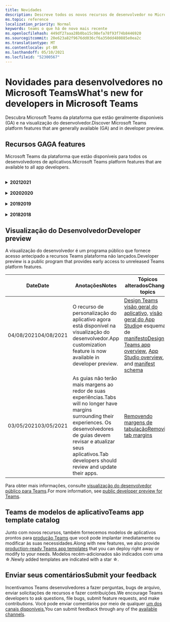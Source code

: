 ```yaml
---
title: Novidades
description: Descreve todos os novos recursos de desenvolvedor no Microsoft Teams
ms.topic: reference
localization_priority: Normal
keywords: teams o que há de novo mais recente
ms.openlocfilehash: 449df27aaa28b0ba15c98efa78f93f74b8446920
ms.sourcegitcommit: 20e623a82f9676dd036cf6a350dd480885e0ea2c
ms.translationtype: MT
ms.contentlocale: pt-BR
ms.lasthandoff: 05/10/2021
ms.locfileid: "52300567"
---
```

# <a name="whats-new-for-developers-in-microsoft-teams"></a><span data-ttu-id="1b5b1-104">Novidades para desenvolvedores no Microsoft Teams</span><span class="sxs-lookup"><span data-stu-id="1b5b1-104">What's new for developers in Microsoft Teams</span></span>

<span data-ttu-id="1b5b1-105">Descubra Microsoft Teams da plataforma que estão geralmente disponíveis (GA) e na visualização do desenvolvedor.</span><span class="sxs-lookup"><span data-stu-id="1b5b1-105">Discover Microsoft Teams platform features that are generally available (GA) and in developer preview.</span></span>

## <a name="ga-features"></a><span data-ttu-id="1b5b1-106">Recursos GA</span><span class="sxs-lookup"><span data-stu-id="1b5b1-106">GA features</span></span>

<span data-ttu-id="1b5b1-107">Microsoft Teams da plataforma que estão disponíveis para todos os desenvolvedores de aplicativos.</span><span class="sxs-lookup"><span data-stu-id="1b5b1-107">Microsoft Teams platform features that are available to all app developers.</span></span>

<br>

<details>

<summary><span data-ttu-id="1b5b1-108"><b>2021</b></span><span class="sxs-lookup"><span data-stu-id="1b5b1-108"><b>2021</b></span></span></summary>

| <span data-ttu-id="1b5b1-109">**Date**</span><span class="sxs-lookup"><span data-stu-id="1b5b1-109">**Date**</span></span> | <span data-ttu-id="1b5b1-110">**Anotações**</span><span class="sxs-lookup"><span data-stu-id="1b5b1-110">**Notes**</span></span> | <span data-ttu-id="1b5b1-111">**Tópicos alterados**</span><span class="sxs-lookup"><span data-stu-id="1b5b1-111">**Changed topics**</span></span> |
| -------- | --------- | ------------------ |
|<span data-ttu-id="1b5b1-112">05/07/2021</span><span class="sxs-lookup"><span data-stu-id="1b5b1-112">05/07/2021</span></span>| <span data-ttu-id="1b5b1-113">Links profundos para chamadas de áudio e vídeo no chat.</span><span class="sxs-lookup"><span data-stu-id="1b5b1-113">Deep links for audio and video calls in chat.</span></span> |[<span data-ttu-id="1b5b1-114">Links profundos</span><span class="sxs-lookup"><span data-stu-id="1b5b1-114">Deep links</span></span>](concepts/build-and-test/deep-links.md#deep-linking-to-an-audio-or-audio-video-call)
|<span data-ttu-id="1b5b1-115">04/30/2021</span><span class="sxs-lookup"><span data-stu-id="1b5b1-115">04/30/2021</span></span>|<span data-ttu-id="1b5b1-116">Novas diretrizes sobre como publicar aplicativos no Teams store.</span><span class="sxs-lookup"><span data-stu-id="1b5b1-116">New guidance on how to publish apps to the Teams store.</span></span>|<span data-ttu-id="1b5b1-117">[Publique seu aplicativo no Teams,](concepts/deploy-and-publish/appsource/publish.md)Teams [de validação da loja](concepts/deploy-and-publish/appsource/prepare/teams-store-validation-guidelines.md)</span><span class="sxs-lookup"><span data-stu-id="1b5b1-117">[Publish your app to the Teams store](concepts/deploy-and-publish/appsource/publish.md), [Teams store validation guidelines](concepts/deploy-and-publish/appsource/prepare/teams-store-validation-guidelines.md)</span></span> |
|<span data-ttu-id="1b5b1-118">04/29/2021</span><span class="sxs-lookup"><span data-stu-id="1b5b1-118">04/29/2021</span></span> | <span data-ttu-id="1b5b1-119">Novo: Ações universais para cartões adaptáveis.</span><span class="sxs-lookup"><span data-stu-id="1b5b1-119">New: Universal Actions for Adaptive Cards.</span></span> | [<span data-ttu-id="1b5b1-120">Ações Universais para Cartões Adaptáveis</span><span class="sxs-lookup"><span data-stu-id="1b5b1-120">Universal Actions for Adaptive Cards</span></span>](task-modules-and-cards/cards/universal-actions-for-adaptive-cards/overview.md) |
|<span data-ttu-id="1b5b1-121">03/18/2021</span><span class="sxs-lookup"><span data-stu-id="1b5b1-121">03/18/2021</span></span>|<span data-ttu-id="1b5b1-122">Aviso: atualize para a versão 4.10 ou acima do SDK da Estrutura de Bots, conforme começamos com o processo de deprecação para `TeamsInfo.getMembers` e `TeamsInfo.GetMembersAsync` .</span><span class="sxs-lookup"><span data-stu-id="1b5b1-122">Notice: Update to version 4.10 or above of the Bot Framework SDK, as we've started with the deprecation process for `TeamsInfo.getMembers` and `TeamsInfo.GetMembersAsync`.</span></span> | [<span data-ttu-id="1b5b1-123">Alterações na API de bot para membros da Equipe/Chat</span><span class="sxs-lookup"><span data-stu-id="1b5b1-123">Bot API Changes for Team/Chat Members</span></span>](resources/team-chat-member-api-changes.md) |
|<span data-ttu-id="1b5b1-124">03/05/2021</span><span class="sxs-lookup"><span data-stu-id="1b5b1-124">03/05/2021</span></span>|<span data-ttu-id="1b5b1-125">Aviso: as guias não terão mais margens ao redor de suas experiências.</span><span class="sxs-lookup"><span data-stu-id="1b5b1-125">Notice: Tabs will no longer have margins surrounding their experiences.</span></span> <span data-ttu-id="1b5b1-126">Os desenvolvedores de guias devem revisar e atualizar seus aplicativos.</span><span class="sxs-lookup"><span data-stu-id="1b5b1-126">Tab developers should review and update their apps.</span></span> | [<span data-ttu-id="1b5b1-127">Removendo margens de tabulação</span><span class="sxs-lookup"><span data-stu-id="1b5b1-127">Removing tab margins</span></span>](resources/removing-tab-margins.md) |
|<span data-ttu-id="1b5b1-128">03/05/2021</span><span class="sxs-lookup"><span data-stu-id="1b5b1-128">03/05/2021</span></span>|<span data-ttu-id="1b5b1-129">O escopo de instalação padrão e a funcionalidade de grupo estão na visualização do desenvolvedor.</span><span class="sxs-lookup"><span data-stu-id="1b5b1-129">Default install scope and group capability is in developer preview.</span></span>| [<span data-ttu-id="1b5b1-130">Escopo de instalação padrão e funcionalidade de grupo</span><span class="sxs-lookup"><span data-stu-id="1b5b1-130">Default install scope and group capability</span></span>](concepts/deploy-and-publish/add-default-install-scope.md) |
|<span data-ttu-id="1b5b1-131">03/05/2021</span><span class="sxs-lookup"><span data-stu-id="1b5b1-131">03/05/2021</span></span>|<span data-ttu-id="1b5b1-132">Reordenar guias de aplicativo pessoal</span><span class="sxs-lookup"><span data-stu-id="1b5b1-132">Reorder personal app tabs</span></span>|[<span data-ttu-id="1b5b1-133">Reordenar a guia de chat em aplicativos pessoais</span><span class="sxs-lookup"><span data-stu-id="1b5b1-133">Reorder the chat tab in personal apps</span></span>](tabs/how-to/create-tab-pages/content-page.md#reorder-static-personal-tabs)|
|<span data-ttu-id="1b5b1-134">03/04/2021</span><span class="sxs-lookup"><span data-stu-id="1b5b1-134">03/04/2021</span></span>|<span data-ttu-id="1b5b1-135">Mascaramento de informações em cartões adaptáveis.</span><span class="sxs-lookup"><span data-stu-id="1b5b1-135">Information masking in Adaptive cards.</span></span>| [<span data-ttu-id="1b5b1-136">Mascaramento de informações em cartões adaptáveis</span><span class="sxs-lookup"><span data-stu-id="1b5b1-136">Information masking in Adaptive cards</span></span>](task-modules-and-cards/cards/cards-format.md#information-masking-in-adaptive-cards) |
|<span data-ttu-id="1b5b1-137">02/19/2021</span><span class="sxs-lookup"><span data-stu-id="1b5b1-137">02/19/2021</span></span>|<span data-ttu-id="1b5b1-138">Recursos de localização adicionados.</span><span class="sxs-lookup"><span data-stu-id="1b5b1-138">Added location capabilities.</span></span> <br/> <span data-ttu-id="1b5b1-139">As informações de recursos de localização são adicionadas na visão geral dos recursos do dispositivo, permissões de dispositivo nativas, integração de recursos de mídia e arquivos de recursos de QR ou scanner de código de barras.</span><span class="sxs-lookup"><span data-stu-id="1b5b1-139">Location capabilities information is added in the device capabilities overview, native device permissions, integrate media capabilities and QR or barcode scanner capability files.</span></span>|<span data-ttu-id="1b5b1-140">[Visão](concepts/device-capabilities/device-capabilities-overview.md)geral , [Solicitar permissões de dispositivo,](concepts/device-capabilities/native-device-permissions.md) [Integrar](concepts/device-capabilities/mobile-camera-image-permissions.md)recursos de mídia, [Integrar a QR](concepts/device-capabilities/qr-barcode-scanner-capability.md)ou o recurso de scanner de código de barras, [Integrar recursos de localização](concepts/device-capabilities/location-capability.md)</span><span class="sxs-lookup"><span data-stu-id="1b5b1-140">[Overview](concepts/device-capabilities/device-capabilities-overview.md), [Request device permissions](concepts/device-capabilities/native-device-permissions.md), [Integrate media capabilities](concepts/device-capabilities/mobile-camera-image-permissions.md), [Integrate QR or barcode scanner capability](concepts/device-capabilities/qr-barcode-scanner-capability.md), [Integrate location capabilities](concepts/device-capabilities/location-capability.md)</span></span> |
|<span data-ttu-id="1b5b1-141">02/18/2021</span><span class="sxs-lookup"><span data-stu-id="1b5b1-141">02/18/2021</span></span>|<span data-ttu-id="1b5b1-142">Adicionado o recurso de QR ou scanner de código de barras.</span><span class="sxs-lookup"><span data-stu-id="1b5b1-142">Added QR or barcode scanner capability.</span></span> <br/> <span data-ttu-id="1b5b1-143">As informações de recurso de QR ou scanner de código de barras são adicionadas na visão geral dos recursos do dispositivo, permissões de dispositivo nativas e arquivos de recursos de mídia de integração.</span><span class="sxs-lookup"><span data-stu-id="1b5b1-143">QR or barcode scanner  capability information is added in the device capabilities overview, native device permissions and integrate media capabilities files.</span></span>|<span data-ttu-id="1b5b1-144">[Visão](concepts/device-capabilities/device-capabilities-overview.md)geral , [Solicitar permissões de dispositivo,](concepts/device-capabilities/native-device-permissions.md) [Integrar recursos de mídia,](concepts/device-capabilities/mobile-camera-image-permissions.md) [Integrar a QR ou o](concepts/device-capabilities/qr-barcode-scanner-capability.md) recurso de scanner de código de barras</span><span class="sxs-lookup"><span data-stu-id="1b5b1-144">[Overview](concepts/device-capabilities/device-capabilities-overview.md), [Request device permissions](concepts/device-capabilities/native-device-permissions.md), [Integrate media capabilities](concepts/device-capabilities/mobile-camera-image-permissions.md), [Integrate QR or barcode scanner capability](concepts/device-capabilities/qr-barcode-scanner-capability.md)</span></span> |
|<span data-ttu-id="1b5b1-145">02/09/2021</span><span class="sxs-lookup"><span data-stu-id="1b5b1-145">02/09/2021</span></span>|<span data-ttu-id="1b5b1-146">Visão geral dos recursos do dispositivo adicionado.</span><span class="sxs-lookup"><span data-stu-id="1b5b1-146">Added device capabilities overview.</span></span> <br/> <span data-ttu-id="1b5b1-147">As informações de funcionalidade do microfone são adicionadas às permissões do dispositivo nativo e integram arquivos de recursos de mídia.</span><span class="sxs-lookup"><span data-stu-id="1b5b1-147">Microphone capability information is added in the native device permissions and integrate media capabilities files.</span></span>|<span data-ttu-id="1b5b1-148">[Visão](concepts/device-capabilities/device-capabilities-overview.md)geral , [Solicitar permissões de dispositivo,](concepts/device-capabilities/native-device-permissions.md) [Integrar recursos de mídia](concepts/device-capabilities/mobile-camera-image-permissions.md)</span><span class="sxs-lookup"><span data-stu-id="1b5b1-148">[Overview](concepts/device-capabilities/device-capabilities-overview.md), [Request device permissions](concepts/device-capabilities/native-device-permissions.md), [Integrate media capabilities](concepts/device-capabilities/mobile-camera-image-permissions.md)</span></span>|

<br>

</details>

<br>

<details>
  
<summary><span data-ttu-id="1b5b1-149"><b>2020</b></span><span class="sxs-lookup"><span data-stu-id="1b5b1-149"><b>2020</b></span></span></summary>

| <span data-ttu-id="1b5b1-150">**Date**</span><span class="sxs-lookup"><span data-stu-id="1b5b1-150">**Date**</span></span> | <span data-ttu-id="1b5b1-151">**Anotações**</span><span class="sxs-lookup"><span data-stu-id="1b5b1-151">**Notes**</span></span> | <span data-ttu-id="1b5b1-152">**Tópicos alterados**</span><span class="sxs-lookup"><span data-stu-id="1b5b1-152">**Changed topics**</span></span> |
| -------- | --------- | ------------------ |
|<span data-ttu-id="1b5b1-153">11/30/2020</span><span class="sxs-lookup"><span data-stu-id="1b5b1-153">11/30/2020</span></span>|<span data-ttu-id="1b5b1-154">Integração da plataforma de identidade com Teams Toolkit e Visual Studio Code para guias</span><span class="sxs-lookup"><span data-stu-id="1b5b1-154">Identity platform integration with Teams Toolkit and Visual Studio Code for tabs</span></span>|[<span data-ttu-id="1b5b1-155">Autenticação de login único com Teams Toolkit e Visual Studio Code para guias</span><span class="sxs-lookup"><span data-stu-id="1b5b1-155">Single sign-on authentication with Teams Toolkit and Visual Studio Code for tabs</span></span>](toolkit/visual-studio-code-tab-sso.md)|
|<span data-ttu-id="1b5b1-156">11/16/2020</span><span class="sxs-lookup"><span data-stu-id="1b5b1-156">11/16/2020</span></span>|<span data-ttu-id="1b5b1-157">Teams manifesto do aplicativo atualizado para a versão 1.8</span><span class="sxs-lookup"><span data-stu-id="1b5b1-157">Teams app manifest updated to version 1.8</span></span>|[<span data-ttu-id="1b5b1-158">Referência: esquema de manifesto para Microsoft Teams</span><span class="sxs-lookup"><span data-stu-id="1b5b1-158">Reference: Manifest schema for Microsoft Teams</span></span>](resources/schema/manifest-schema.md)|
|<span data-ttu-id="1b5b1-159">11/10/2020</span><span class="sxs-lookup"><span data-stu-id="1b5b1-159">11/10/2020</span></span>|<span data-ttu-id="1b5b1-160">Teams de design de bot</span><span class="sxs-lookup"><span data-stu-id="1b5b1-160">Teams bot design guidelines</span></span>|[<span data-ttu-id="1b5b1-161">Diretrizes de design de bot</span><span class="sxs-lookup"><span data-stu-id="1b5b1-161">Bot design guidelines</span></span>](bots/design/bots.md)|
|<span data-ttu-id="1b5b1-162">09/30/2020</span><span class="sxs-lookup"><span data-stu-id="1b5b1-162">09/30/2020</span></span>|<span data-ttu-id="1b5b1-163">Agora há suporte para o envio e recebimento de arquivos para bots em dispositivos móveis.</span><span class="sxs-lookup"><span data-stu-id="1b5b1-163">Sending and receiving files to bots on mobile devices is now supported.</span></span>|[<span data-ttu-id="1b5b1-164">Enviar e receber arquivos por meio de seu bot</span><span class="sxs-lookup"><span data-stu-id="1b5b1-164">Send and receive files through your bot</span></span>](resources/bot-v3/bots-files.md)|
|<span data-ttu-id="1b5b1-165">09/22/2020</span><span class="sxs-lookup"><span data-stu-id="1b5b1-165">09/22/2020</span></span>|<span data-ttu-id="1b5b1-166">Novas informações para começar a Teams desenvolvimento.</span><span class="sxs-lookup"><span data-stu-id="1b5b1-166">New information for getting started with Teams development.</span></span>|[<span data-ttu-id="1b5b1-167">Criar sua primeira visão geral Teams aplicativo</span><span class="sxs-lookup"><span data-stu-id="1b5b1-167">Build your first Teams app overview</span></span>](build-your-first-app/build-first-app-overview.md)|
|<span data-ttu-id="1b5b1-168">09/18/2020</span><span class="sxs-lookup"><span data-stu-id="1b5b1-168">09/18/2020</span></span>|<span data-ttu-id="1b5b1-169">Suporte para aplicativos de Teams de reunião (Visualização de Versão).</span><span class="sxs-lookup"><span data-stu-id="1b5b1-169">Support for in-meeting Teams apps (Release Preview).</span></span>|<span data-ttu-id="1b5b1-170">[Criar aplicativos para Teams reuniões e](apps-in-teams-meetings/create-apps-for-teams-meetings.md) [aplicativos em Teams reuniões](apps-in-teams-meetings/teams-apps-in-meetings.md)</span><span class="sxs-lookup"><span data-stu-id="1b5b1-170">[Create apps for Teams meetings](apps-in-teams-meetings/create-apps-for-teams-meetings.md) and [Apps in Teams meetings](apps-in-teams-meetings/teams-apps-in-meetings.md)</span></span>|
|<span data-ttu-id="1b5b1-171">08/19/2020</span><span class="sxs-lookup"><span data-stu-id="1b5b1-171">08/19/2020</span></span>|<span data-ttu-id="1b5b1-172">Importe Teams mensagens com o Microsoft Graph.</span><span class="sxs-lookup"><span data-stu-id="1b5b1-172">Import Teams messages with Microsoft Graph.</span></span>|[<span data-ttu-id="1b5b1-173">Importar mensagens de plataforma de terceiros para o Teams usando o Microsoft Graph</span><span class="sxs-lookup"><span data-stu-id="1b5b1-173">Import third-party platform messages to Teams using Microsoft Graph</span></span>](graph-api/import-messages/import-external-messages-to-teams.md)
| <span data-ttu-id="1b5b1-174">08/12/2020</span><span class="sxs-lookup"><span data-stu-id="1b5b1-174">08/12/2020</span></span> |<span data-ttu-id="1b5b1-175">Suporte a Cartões Adaptáveis no webhook de entrada movido para GA.</span><span class="sxs-lookup"><span data-stu-id="1b5b1-175">Adaptive Cards support in incoming webhook moved to GA.</span></span>|[<span data-ttu-id="1b5b1-176">Envie cartões adaptáveis usando um webhook de entrada</span><span class="sxs-lookup"><span data-stu-id="1b5b1-176">Send adaptive cards using an incoming webhook</span></span>](~/webhooks-and-connectors/how-to/connectors-using.md#send-adaptive-cards-using-an-incoming-webhook) |
|<span data-ttu-id="1b5b1-177">08/10/2020</span><span class="sxs-lookup"><span data-stu-id="1b5b1-177">08/10/2020</span></span>|<span data-ttu-id="1b5b1-178">Começar a criar Teams aplicativos com o Visual Studio Toolkit.</span><span class="sxs-lookup"><span data-stu-id="1b5b1-178">Get started building Teams apps with the Visual Studio Toolkit.</span></span>|[<span data-ttu-id="1b5b1-179">Criar aplicativos com o Microsoft Teams Toolkit e Visual Studio Code</span><span class="sxs-lookup"><span data-stu-id="1b5b1-179">Build apps with the Microsoft Teams Toolkit and Visual Studio Code</span></span>](toolkit/visual-studio-overview.md) |
|<span data-ttu-id="1b5b1-180">08/06/2020</span><span class="sxs-lookup"><span data-stu-id="1b5b1-180">08/06/2020</span></span>|<span data-ttu-id="1b5b1-181">Suporte para autenticação SSO de guias.</span><span class="sxs-lookup"><span data-stu-id="1b5b1-181">Support for Tabs SSO authentication.</span></span>|[<span data-ttu-id="1b5b1-182">Desenvolver uma guia de Microsoft Teams SSO</span><span class="sxs-lookup"><span data-stu-id="1b5b1-182">Develop an SSO Microsoft Teams Tab</span></span>](tabs/how-to/authentication/auth-aad-sso.md#develop-an-sso-microsoft-teams-tab) |
|<span data-ttu-id="1b5b1-183">07/27/2020</span><span class="sxs-lookup"><span data-stu-id="1b5b1-183">07/27/2020</span></span> | <span data-ttu-id="1b5b1-184">Graph bots e mensagens proativos (Visualização Pública).</span><span class="sxs-lookup"><span data-stu-id="1b5b1-184">Graph proactive bots and messages (Public Preview).</span></span>|[<span data-ttu-id="1b5b1-185">Habilitar a instalação proativa de bots e mensagens proativas Teams com o Microsoft Graph</span><span class="sxs-lookup"><span data-stu-id="1b5b1-185">Enable proactive bot installation and proactive messaging in Teams with Microsoft Graph</span></span>](graph-api/proactive-bots-and-messages/graph-proactive-bots-and-messages.md)|
| <span data-ttu-id="1b5b1-186">07/22/2020</span><span class="sxs-lookup"><span data-stu-id="1b5b1-186">07/22/2020</span></span> |<span data-ttu-id="1b5b1-187">Atualizações de funcionalidade de dispositivo móvel.</span><span class="sxs-lookup"><span data-stu-id="1b5b1-187">Mobile device capability updates.</span></span>|[<span data-ttu-id="1b5b1-188">Solicitar permissões de dispositivo para sua guia Microsoft Teams de usuário</span><span class="sxs-lookup"><span data-stu-id="1b5b1-188">Request device permissions for your Microsoft Teams tab</span></span>](concepts/device-capabilities/native-device-permissions.md) |
|<span data-ttu-id="1b5b1-189">07/20/2020</span><span class="sxs-lookup"><span data-stu-id="1b5b1-189">07/20/2020</span></span>|<span data-ttu-id="1b5b1-190">Teams App Validation Tool for AppSource submissions.</span><span class="sxs-lookup"><span data-stu-id="1b5b1-190">Teams App Validation Tool for AppSource submissions.</span></span>|[<span data-ttu-id="1b5b1-191">Teams Ferramenta de Validação de Aplicativos</span><span class="sxs-lookup"><span data-stu-id="1b5b1-191">Teams App Validation Tool</span></span>](concepts/deploy-and-publish/appsource/prepare/submission-checklist.md)
|<span data-ttu-id="1b5b1-192">07/15/2020</span><span class="sxs-lookup"><span data-stu-id="1b5b1-192">07/15/2020</span></span>|<span data-ttu-id="1b5b1-193">Crie um assistente virtual para Teams.</span><span class="sxs-lookup"><span data-stu-id="1b5b1-193">Create a virtual assistant for Teams.</span></span>|[<span data-ttu-id="1b5b1-194">Assistente Virtual para Microsoft Teams</span><span class="sxs-lookup"><span data-stu-id="1b5b1-194">Virtual Assistant for Microsoft Teams</span></span>](samples/virtual-assistant.md)|
|<span data-ttu-id="1b5b1-195">07/14/2020</span><span class="sxs-lookup"><span data-stu-id="1b5b1-195">07/14/2020</span></span>|<span data-ttu-id="1b5b1-196">Navegando em uma documentação de indicador de carregamento nativo.</span><span class="sxs-lookup"><span data-stu-id="1b5b1-196">Surfacing a native loading indicator documentation.</span></span>|[<span data-ttu-id="1b5b1-197">Mostrando um indicador de carregamento nativo</span><span class="sxs-lookup"><span data-stu-id="1b5b1-197">Showing a native loading indicator</span></span>](tabs/how-to/create-tab-pages/content-page.md#show-a-native-loading-indicator)
|<span data-ttu-id="1b5b1-198">07/01/2020</span><span class="sxs-lookup"><span data-stu-id="1b5b1-198">07/01/2020</span></span>|<span data-ttu-id="1b5b1-199">Começar a criar Teams aplicativos com o Visual Studio Code Toolkit.</span><span class="sxs-lookup"><span data-stu-id="1b5b1-199">Get started building Teams apps with the Visual Studio Code Toolkit.</span></span>|[<span data-ttu-id="1b5b1-200">Criar aplicativos com o Microsoft Teams Toolkit e Visual Studio Code</span><span class="sxs-lookup"><span data-stu-id="1b5b1-200">Build apps with the Microsoft Teams Toolkit and Visual Studio Code</span></span>](toolkit/visual-studio-code-overview.md) |
|<span data-ttu-id="1b5b1-201">07/01/2020</span><span class="sxs-lookup"><span data-stu-id="1b5b1-201">07/01/2020</span></span>|<span data-ttu-id="1b5b1-202">Login único para guias GA para clientes Teams web e desktop.</span><span class="sxs-lookup"><span data-stu-id="1b5b1-202">Single sign-on for tabs GA for Teams web and desktop clients.</span></span>|[<span data-ttu-id="1b5b1-203">Single Sign-On (SSO)</span><span class="sxs-lookup"><span data-stu-id="1b5b1-203">Single Sign-On (SSO)</span></span>](tabs/how-to/authentication/auth-aad-sso.md)|
|<span data-ttu-id="1b5b1-204">06/05/2020</span><span class="sxs-lookup"><span data-stu-id="1b5b1-204">06/05/2020</span></span>| <span data-ttu-id="1b5b1-205">Esquema de manifesto atualizado para a versão 1.7.</span><span class="sxs-lookup"><span data-stu-id="1b5b1-205">Manifest Schema updated to version 1.7.</span></span>| [<span data-ttu-id="1b5b1-206">Referência: esquema de manifesto para Microsoft Teams</span><span class="sxs-lookup"><span data-stu-id="1b5b1-206">Reference: Manifest schema for Microsoft Teams</span></span>](resources/schema/manifest-schema.md)|
|<span data-ttu-id="1b5b1-207">05/18/2020</span><span class="sxs-lookup"><span data-stu-id="1b5b1-207">05/18/2020</span></span>|<span data-ttu-id="1b5b1-208">Integre Power Virtual Agents com Teams.</span><span class="sxs-lookup"><span data-stu-id="1b5b1-208">Integrate Power Virtual Agents with Teams.</span></span>|[<span data-ttu-id="1b5b1-209">Integrar um Power Virtual Agents chatbot com Microsoft Teams</span><span class="sxs-lookup"><span data-stu-id="1b5b1-209">Integrate a Power Virtual Agents chatbot with Microsoft Teams</span></span>](bots/how-to/add-power-virtual-agents-bot-to-teams.md)|
|<span data-ttu-id="1b5b1-210">04/01/2020</span><span class="sxs-lookup"><span data-stu-id="1b5b1-210">04/01/2020</span></span>|<span data-ttu-id="1b5b1-211">Integrar sistemas WFM com o Conector de Turnos para Teams.</span><span class="sxs-lookup"><span data-stu-id="1b5b1-211">Integrate WFM systems with Shifts Connector for Teams.</span></span>|[<span data-ttu-id="1b5b1-212">Microsoft Teams Desloca conectores WFM</span><span class="sxs-lookup"><span data-stu-id="1b5b1-212">Microsoft Teams Shifts WFM connectors</span></span>](samples/shifts-wfm-connectors.md)
| <span data-ttu-id="1b5b1-213">03/24/2020</span><span class="sxs-lookup"><span data-stu-id="1b5b1-213">03/24/2020</span></span> | <span data-ttu-id="1b5b1-214">Adicionado suporte para recuperar um único membro de uma conversa e suporte adicional para recuperar membros pagedos.</span><span class="sxs-lookup"><span data-stu-id="1b5b1-214">Added support for retrieving a single member of a conversation, and additional support for retrieving paged members.</span></span> | [<span data-ttu-id="1b5b1-215">Obter o contexto do Teams para o seu bot</span><span class="sxs-lookup"><span data-stu-id="1b5b1-215">Get Teams context for your bot</span></span>](~/bots/how-to/get-teams-context.md) |

<br>

</details>

<br>

<details>
  
<summary><span data-ttu-id="1b5b1-216"><b>2019</b></span><span class="sxs-lookup"><span data-stu-id="1b5b1-216"><b>2019</b></span></span></summary>

| <span data-ttu-id="1b5b1-217">**Date**</span><span class="sxs-lookup"><span data-stu-id="1b5b1-217">**Date**</span></span> | <span data-ttu-id="1b5b1-218">**Anotações**</span><span class="sxs-lookup"><span data-stu-id="1b5b1-218">**Notes**</span></span> | <span data-ttu-id="1b5b1-219">**Tópicos alterados**</span><span class="sxs-lookup"><span data-stu-id="1b5b1-219">**Changed topics**</span></span> |
| -------- | --------- | ------------------ |
| <span data-ttu-id="1b5b1-220">12/26/2019</span><span class="sxs-lookup"><span data-stu-id="1b5b1-220">12/26/2019</span></span> | <span data-ttu-id="1b5b1-221">O parâmetro em cargas enviadas a um bot não é mais criptografado, permitindo que você use esse valor para construir `replyToId` links profundos para essas mensagens.</span><span class="sxs-lookup"><span data-stu-id="1b5b1-221">The `replyToId` parameter in payloads sent to a bot is no longer encrypted, allowing you to use this value to construct deeplinks to these messages.</span></span> <span data-ttu-id="1b5b1-222">As cargas de mensagens incluem os valores criptografados no parâmetro.</span><span class="sxs-lookup"><span data-stu-id="1b5b1-222">Message payloads include the encrypted values in the parameter.</span></span> <span data-ttu-id="1b5b1-223">`legacy.replyToId`.</span><span class="sxs-lookup"><span data-stu-id="1b5b1-223">`legacy.replyToId`.</span></span>  |
| <span data-ttu-id="1b5b1-224">11/05/2019</span><span class="sxs-lookup"><span data-stu-id="1b5b1-224">11/05/2019</span></span> | <span data-ttu-id="1b5b1-225">Login único usando o Teams JavaScript SDK.</span><span class="sxs-lookup"><span data-stu-id="1b5b1-225">Single sign-on using the Teams JavaScript SDK.</span></span> | [<span data-ttu-id="1b5b1-226">Logon único</span><span class="sxs-lookup"><span data-stu-id="1b5b1-226">Single sign-on</span></span>](tabs/how-to/authentication/auth-aad-sso.md) |
| <span data-ttu-id="1b5b1-227">10/31/2019</span><span class="sxs-lookup"><span data-stu-id="1b5b1-227">10/31/2019</span></span> | <span data-ttu-id="1b5b1-228">Bots de conversa e documentação de extensão de mensagens atualizada para refletir o SDK da Estrutura de Bots 4.6.</span><span class="sxs-lookup"><span data-stu-id="1b5b1-228">Conversational bots and messaging extension documentation updated to reflect the 4.6 Bot Framework SDK.</span></span> <span data-ttu-id="1b5b1-229">A documentação do SDK v3 está disponível na seção Recursos.</span><span class="sxs-lookup"><span data-stu-id="1b5b1-229">Documentation for the v3 SDK is available in the Resources section.</span></span> | <span data-ttu-id="1b5b1-230">Toda a documentação de bot e extensão de mensagens.</span><span class="sxs-lookup"><span data-stu-id="1b5b1-230">All bot and messaging extension documentation.</span></span> |
| <span data-ttu-id="1b5b1-231">10/31/2019</span><span class="sxs-lookup"><span data-stu-id="1b5b1-231">10/31/2019</span></span> | <span data-ttu-id="1b5b1-232">Nova estrutura de documentação e refatoria de artigos principais.</span><span class="sxs-lookup"><span data-stu-id="1b5b1-232">New documentation structure, and major article refactoring.</span></span> <span data-ttu-id="1b5b1-233">Informe quaisquer links mortos ou 404s criando um problema GitHub.</span><span class="sxs-lookup"><span data-stu-id="1b5b1-233">Please report any dead links or 404's by creating a GitHub Issue.</span></span> | <span data-ttu-id="1b5b1-234">Todos eles!</span><span class="sxs-lookup"><span data-stu-id="1b5b1-234">All of them!</span></span> |
| <span data-ttu-id="1b5b1-235">09/13/2019</span><span class="sxs-lookup"><span data-stu-id="1b5b1-235">09/13/2019</span></span> | <span data-ttu-id="1b5b1-236">O bot de solicitação é instalado a partir da extensão de mensagens baseada em ação.</span><span class="sxs-lookup"><span data-stu-id="1b5b1-236">Request bot is installed from action-based messaging extension.</span></span> | [<span data-ttu-id="1b5b1-237">Iniciar ações com extensões de mensagens</span><span class="sxs-lookup"><span data-stu-id="1b5b1-237">Initiate actions with messaging extensions</span></span>](resources/messaging-extension-v3/create-extensions.md#request-to-install-your-conversational-bot)
| <span data-ttu-id="1b5b1-238">08/28/2019</span><span class="sxs-lookup"><span data-stu-id="1b5b1-238">08/28/2019</span></span> | <span data-ttu-id="1b5b1-239">Suporte para canais privados em guias e conectores.</span><span class="sxs-lookup"><span data-stu-id="1b5b1-239">Support for private channels in tabs and Connectors.</span></span> | [<span data-ttu-id="1b5b1-240">Obtenha contexto para sua guia</span><span class="sxs-lookup"><span data-stu-id="1b5b1-240">Get context for your tab</span></span>](tabs/how-to/access-teams-context.md#retrieving-context-in-private-channels) |
| <span data-ttu-id="1b5b1-241">06/20/2019</span><span class="sxs-lookup"><span data-stu-id="1b5b1-241">06/20/2019</span></span> | <span data-ttu-id="1b5b1-242">Compartilhe um site externo, de um site externo, em um Teams canal.</span><span class="sxs-lookup"><span data-stu-id="1b5b1-242">Share an external website, from an external website, into a Teams channel.</span></span> | [<span data-ttu-id="1b5b1-243">Compartilhar com Teams</span><span class="sxs-lookup"><span data-stu-id="1b5b1-243">Share to Teams</span></span>](~/share-to-teams.md) |
| <span data-ttu-id="1b5b1-244">05/25/2019</span><span class="sxs-lookup"><span data-stu-id="1b5b1-244">05/25/2019</span></span> | <span data-ttu-id="1b5b1-245">Responder com a mensagem bot do módulo de tarefa.</span><span class="sxs-lookup"><span data-stu-id="1b5b1-245">Respond with bot message from task module.</span></span> | [<span data-ttu-id="1b5b1-246">Responder com mensagem bot do módulo de tarefa</span><span class="sxs-lookup"><span data-stu-id="1b5b1-246">Respond with bot message from task module</span></span>](resources/messaging-extension-v3/create-extensions.md#respond-with-an-adaptive-card-message-sent-from-a-bot) |
| <span data-ttu-id="1b5b1-247">05/25/2019</span><span class="sxs-lookup"><span data-stu-id="1b5b1-247">05/25/2019</span></span> | <span data-ttu-id="1b5b1-248">Bots em chats de grupo.</span><span class="sxs-lookup"><span data-stu-id="1b5b1-248">Bots in group chats.</span></span> | [<span data-ttu-id="1b5b1-249">Interagir com um bot no chat de grupo ou canal</span><span class="sxs-lookup"><span data-stu-id="1b5b1-249">Interact with a bot in group chat or channel</span></span>](~/concepts/bots/bot-conversations/bots-conv-channel.md) |
| <span data-ttu-id="1b5b1-250">05/20/2019</span><span class="sxs-lookup"><span data-stu-id="1b5b1-250">05/20/2019</span></span> | <span data-ttu-id="1b5b1-251">Localização do manifesto do aplicativo.</span><span class="sxs-lookup"><span data-stu-id="1b5b1-251">App manifest localization.</span></span> | [<span data-ttu-id="1b5b1-252">Localização de aplicativos</span><span class="sxs-lookup"><span data-stu-id="1b5b1-252">App localization</span></span>](~/publishing/apps-localization.md) |
| <span data-ttu-id="1b5b1-253">05/20/2019</span><span class="sxs-lookup"><span data-stu-id="1b5b1-253">05/20/2019</span></span> | <span data-ttu-id="1b5b1-254">Ações de mensagem.</span><span class="sxs-lookup"><span data-stu-id="1b5b1-254">Message actions.</span></span> | [<span data-ttu-id="1b5b1-255">Ações de mensagem</span><span class="sxs-lookup"><span data-stu-id="1b5b1-255">Message Actions</span></span>](resources/messaging-extension-v3/create-extensions.md#action-type-message-extensions) |
| <span data-ttu-id="1b5b1-256">05/20/2019</span><span class="sxs-lookup"><span data-stu-id="1b5b1-256">05/20/2019</span></span> | <span data-ttu-id="1b5b1-257">Link desfraldado (visualizações de URL personalizadas).</span><span class="sxs-lookup"><span data-stu-id="1b5b1-257">Link unfurling (custom URL previews).</span></span> | [<span data-ttu-id="1b5b1-258">Desenrolamento de link</span><span class="sxs-lookup"><span data-stu-id="1b5b1-258">Link unfurling</span></span>](messaging-extensions/how-to/link-unfurling.md)|
| <span data-ttu-id="1b5b1-259">05/06/2019</span><span class="sxs-lookup"><span data-stu-id="1b5b1-259">05/06/2019</span></span> | <span data-ttu-id="1b5b1-260">Programa de certificação de aplicativos para aplicativos da loja.</span><span class="sxs-lookup"><span data-stu-id="1b5b1-260">Application Certification program for store apps.</span></span> | [<span data-ttu-id="1b5b1-261">Certificação de Aplicativos</span><span class="sxs-lookup"><span data-stu-id="1b5b1-261">Application Certification</span></span>](~/publishing/application-certification.md) |
| <span data-ttu-id="1b5b1-262">05/06/2019</span><span class="sxs-lookup"><span data-stu-id="1b5b1-262">05/06/2019</span></span> | <span data-ttu-id="1b5b1-263">Modelos de aplicativo agora estão disponíveis.</span><span class="sxs-lookup"><span data-stu-id="1b5b1-263">App Templates are now available.</span></span> | [<span data-ttu-id="1b5b1-264">Modelos de aplicativo</span><span class="sxs-lookup"><span data-stu-id="1b5b1-264">App Templates</span></span>](~/samples/app-templates.md) |
| <span data-ttu-id="1b5b1-265">04/23/2019</span><span class="sxs-lookup"><span data-stu-id="1b5b1-265">04/23/2019</span></span> | <span data-ttu-id="1b5b1-266">Extensões de Mensagens baseadas em ação agora estão disponíveis.</span><span class="sxs-lookup"><span data-stu-id="1b5b1-266">Action-based Messaging Extensions are now available.</span></span> | [<span data-ttu-id="1b5b1-267">Extensões de Mensagens baseadas em ação</span><span class="sxs-lookup"><span data-stu-id="1b5b1-267">Action-based Message Extensions</span></span>](~/concepts/messaging-extensions/create-extensions.md) |
| <span data-ttu-id="1b5b1-268">02/18/2019</span><span class="sxs-lookup"><span data-stu-id="1b5b1-268">02/18/2019</span></span> | <span data-ttu-id="1b5b1-269">A criação de links profundos para chat privado está fora da visualização do desenvolvedor e disponível.</span><span class="sxs-lookup"><span data-stu-id="1b5b1-269">Creating deep links to private chat is out of developer preview and available.</span></span> | [<span data-ttu-id="1b5b1-270">Vinculação profunda a um chat</span><span class="sxs-lookup"><span data-stu-id="1b5b1-270">Deep linking to a chat</span></span>](concepts/build-and-test/deep-links.md#deep-linking-to-a-chat) |
| <span data-ttu-id="1b5b1-271">01/23/2019</span><span class="sxs-lookup"><span data-stu-id="1b5b1-271">01/23/2019</span></span> | <span data-ttu-id="1b5b1-272">Surfacing SKU and licenceType information in the tab context.</span><span class="sxs-lookup"><span data-stu-id="1b5b1-272">Surfacing SKU and licenceType information in the tab context.</span></span> | [<span data-ttu-id="1b5b1-273">Contexto de tabulação</span><span class="sxs-lookup"><span data-stu-id="1b5b1-273">Tab Context</span></span>](~/concepts/tabs/tabs-context.md) |

<br>

</details>

<br>

<details>

<summary><span data-ttu-id="1b5b1-274"><b>2018</b></span><span class="sxs-lookup"><span data-stu-id="1b5b1-274"><b>2018</b></span></span></summary>

| <span data-ttu-id="1b5b1-275">**Date**</span><span class="sxs-lookup"><span data-stu-id="1b5b1-275">**Date**</span></span> | <span data-ttu-id="1b5b1-276">**Anotações**</span><span class="sxs-lookup"><span data-stu-id="1b5b1-276">**Notes**</span></span> | <span data-ttu-id="1b5b1-277">**Tópicos alterados**</span><span class="sxs-lookup"><span data-stu-id="1b5b1-277">**Changed topics**</span></span> |
| -------- | --------- | ------------------ |
| <span data-ttu-id="1b5b1-278">11/12/2018</span><span class="sxs-lookup"><span data-stu-id="1b5b1-278">11/12/2018</span></span> | <span data-ttu-id="1b5b1-279">As guias no chat em grupo agora estão disponíveis na versão lançada do Teams e foram movidas para fora da visualização do desenvolvedor.</span><span class="sxs-lookup"><span data-stu-id="1b5b1-279">Tabs in group chat is now available in the released version of Teams, and has been moved out of developer preview.</span></span> <span data-ttu-id="1b5b1-280">Como parte desse trabalho, a seção guias foi reformulada para maior clareza.</span><span class="sxs-lookup"><span data-stu-id="1b5b1-280">As part of this work, the tabs section has been reworked for clarity.</span></span>| [<span data-ttu-id="1b5b1-281">Guias configuráveis</span><span class="sxs-lookup"><span data-stu-id="1b5b1-281">Configurable tabs</span></span>](~/concepts/tabs/tabs-configurable.md) |
| <span data-ttu-id="1b5b1-282">11/11/2018</span><span class="sxs-lookup"><span data-stu-id="1b5b1-282">11/11/2018</span></span> | <span data-ttu-id="1b5b1-283">O início do Nó JS e do .NET/C# foi atualizado para usar o App Studio no Teams, e uma nova seção foi adicionada para hospedar aplicativos Teams baseados em nó no Azure.</span><span class="sxs-lookup"><span data-stu-id="1b5b1-283">Getting started for Node JS and for .NET/C# has been updated to use App Studio in Teams, and a new section has been added on hosting Node based Teams apps in Azure.</span></span> | <span data-ttu-id="1b5b1-284">Começar Microsoft Teams plataforma Microsoft Teams com [o C#/.NET](~/get-started/get-started-dotnet-app-studio.md)e o App Studio , Iniciar na plataforma Microsoft Teams com [o Node JS](~/get-started/get-started-nodejs-app-studio.md)e o App Studio, hospedar seu aplicativo node Teams no [Azure](~/get-started/get-started-nodejs-in-azure.md)</span><span class="sxs-lookup"><span data-stu-id="1b5b1-284">[Get started on the Microsoft Teams platform with C#/.NET and App Studio](~/get-started/get-started-dotnet-app-studio.md),  [Get started on the Microsoft Teams platform with Node JS and App Studio](~/get-started/get-started-nodejs-app-studio.md), [Host your Node Teams app in Azure](~/get-started/get-started-nodejs-in-azure.md)</span></span>|
| <span data-ttu-id="1b5b1-285">11/09/2018</span><span class="sxs-lookup"><span data-stu-id="1b5b1-285">11/09/2018</span></span> | <span data-ttu-id="1b5b1-286">Agora você pode criar links profundos para chats privados entre usuários.</span><span class="sxs-lookup"><span data-stu-id="1b5b1-286">You can now create deep links to private chats between users.</span></span> | [<span data-ttu-id="1b5b1-287">Vinculação profunda a um chat</span><span class="sxs-lookup"><span data-stu-id="1b5b1-287">Deep linking to a chat</span></span>](concepts/build-and-test/deep-links.md#deep-linking-to-a-chat) |
| <span data-ttu-id="1b5b1-288">11/08/2018</span><span class="sxs-lookup"><span data-stu-id="1b5b1-288">11/08/2018</span></span> | <span data-ttu-id="1b5b1-289">Estrutura do SharePoint 1.7 enviou e com ele um novo recurso para usar Microsoft Teams guia como uma web part Estrutura do SharePoint web part.</span><span class="sxs-lookup"><span data-stu-id="1b5b1-289">SharePoint Framework 1.7 has shipped and with it a new feature to use Microsoft Teams tab as a SharePoint Framework web part.</span></span> | [<span data-ttu-id="1b5b1-290">Guias no SharePoint</span><span class="sxs-lookup"><span data-stu-id="1b5b1-290">Tabs in SharePoint</span></span>](~/concepts/tabs/tabs-in-sharepoint.md) |
| <span data-ttu-id="1b5b1-291">11/05/2018</span><span class="sxs-lookup"><span data-stu-id="1b5b1-291">11/05/2018</span></span> | <span data-ttu-id="1b5b1-292">O recurso "módulo de tarefa" foi lançado.</span><span class="sxs-lookup"><span data-stu-id="1b5b1-292">The "task module" feature was released.</span></span> <span data-ttu-id="1b5b1-293">Um módulo de tarefa permite que você crie experiências pop-up modais em seu aplicativo Teams, a partir de bots e guias.</span><span class="sxs-lookup"><span data-stu-id="1b5b1-293">A task module allows you to create modal popup experiences in your Teams application, from both bots and tabs.</span></span> <span data-ttu-id="1b5b1-294">Dentro do pop-up, você pode executar seu próprio código HTML/JavaScript personalizado, mostrar um widget baseado como um vídeo do YouTube ou do Microsoft Stream ou exibir um cartão `<iframe>` [Adaptável](https://docs.microsoft.com/adaptive-cards/).</span><span class="sxs-lookup"><span data-stu-id="1b5b1-294">Inside the popup, you can run your own custom HTML/JavaScript code, show an `<iframe>`-based widget such as a YouTube or Microsoft Stream video, or display an [Adaptive card](https://docs.microsoft.com/adaptive-cards/).</span></span> | <span data-ttu-id="1b5b1-295">[Visão geral do](~/concepts/task-modules/task-modules-overview.md)módulo de tarefas , [módulo de tarefa em guias](~/concepts/task-modules/task-modules-tabs.md), módulo de tarefa em  [bots](~/concepts/task-modules/task-modules-bots.md)</span><span class="sxs-lookup"><span data-stu-id="1b5b1-295">[Task module Overview](~/concepts/task-modules/task-modules-overview.md), [task module in tabs](~/concepts/task-modules/task-modules-tabs.md),  [task module in bots](~/concepts/task-modules/task-modules-bots.md)</span></span> |
| <span data-ttu-id="1b5b1-296">10/05/2018</span><span class="sxs-lookup"><span data-stu-id="1b5b1-296">10/05/2018</span></span> | <span data-ttu-id="1b5b1-297">As informações de formatação para cartões foram atualizadas e testadas nos clientes desktop, iOS e Android para Teams.</span><span class="sxs-lookup"><span data-stu-id="1b5b1-297">Formatting information for cards has been updated, and tested in the desktop, iOS and Android clients for Teams.</span></span> | <span data-ttu-id="1b5b1-298">[Cartões,](~/concepts/cards/cards.md) [formatação de cartão](~/concepts/cards/cards-format.md)</span><span class="sxs-lookup"><span data-stu-id="1b5b1-298">[Cards](~/concepts/cards/cards.md), [Card formatting](~/concepts/cards/cards-format.md)</span></span> |
| <span data-ttu-id="1b5b1-299">09/24/2018</span><span class="sxs-lookup"><span data-stu-id="1b5b1-299">09/24/2018</span></span> | <span data-ttu-id="1b5b1-300">As APIs de chamadas e reuniões online da Microsoft Graph foram lançadas para a versão beta, e Teams aplicativos agora podem interagir com os usuários de maneiras ricas usando voz e vídeo.</span><span class="sxs-lookup"><span data-stu-id="1b5b1-300">Calls and online meetings APIs for Microsoft Graph were released to beta, and Teams apps can now interact with users in rich ways using voice and video.</span></span> | <span data-ttu-id="1b5b1-301">[Bots de](~/concepts/calls-and-meetings/registering-calling-bot.md)chamadas e reuniões online, conceitos de mídia em tempo [real,](~/concepts/calls-and-meetings/real-time-media-concepts.md)Registro de um [bot](~/concepts/calls-and-meetings/registering-calling-bot.md)de chamada, [Depuração](~/concepts/calls-and-meetings/debugging-local-testing-calling-meeting-bots.md)e teste local, mídia hospedada por [aplicativo,](~/concepts/calls-and-meetings/requirements-considerations-application-hosted-media-bots.md)Manipulação de notificações de chamada [de entrada](~/concepts/calls-and-meetings/call-notifications.md)</span><span class="sxs-lookup"><span data-stu-id="1b5b1-301">[Calls and online meetings bots](~/concepts/calls-and-meetings/registering-calling-bot.md), [Real-time media concepts](~/concepts/calls-and-meetings/real-time-media-concepts.md), [Registering a calling bot](~/concepts/calls-and-meetings/registering-calling-bot.md), [Debugging and local testing](~/concepts/calls-and-meetings/debugging-local-testing-calling-meeting-bots.md), [Application-hosted media](~/concepts/calls-and-meetings/requirements-considerations-application-hosted-media-bots.md), [Handling incoming call notifications](~/concepts/calls-and-meetings/call-notifications.md)</span></span> |
| <span data-ttu-id="1b5b1-302">09/11/2018</span><span class="sxs-lookup"><span data-stu-id="1b5b1-302">09/11/2018</span></span> | <span data-ttu-id="1b5b1-303">As páginas de configuração de tabulação agora são significativamente mais altas.</span><span class="sxs-lookup"><span data-stu-id="1b5b1-303">Tab configuration pages are now significantly taller.</span></span> | [<span data-ttu-id="1b5b1-304">Design de tabulação</span><span class="sxs-lookup"><span data-stu-id="1b5b1-304">Tab Design</span></span>](tabs/design/tabs.md) |
| <span data-ttu-id="1b5b1-305">08/15/2018</span><span class="sxs-lookup"><span data-stu-id="1b5b1-305">08/15/2018</span></span> | <span data-ttu-id="1b5b1-306">Cartões adaptáveis agora são suportados em Teams.</span><span class="sxs-lookup"><span data-stu-id="1b5b1-306">Adaptive cards are now supported in Teams.</span></span>|[<span data-ttu-id="1b5b1-307">Ações de cartão adaptáveis em Teams</span><span class="sxs-lookup"><span data-stu-id="1b5b1-307">Adaptive card actions in Teams</span></span>](task-modules-and-cards/cards/cards-reference.md#adaptive-card) |
| <span data-ttu-id="1b5b1-308">08/10/2018</span><span class="sxs-lookup"><span data-stu-id="1b5b1-308">08/10/2018</span></span> | <span data-ttu-id="1b5b1-309">Suporte para cliente para DevTools.</span><span class="sxs-lookup"><span data-stu-id="1b5b1-309">Client support for DevTools.</span></span>| [<span data-ttu-id="1b5b1-310">DevTools para o cliente Microsoft Teams desktop</span><span class="sxs-lookup"><span data-stu-id="1b5b1-310">DevTools for the Microsoft Teams Desktop Client</span></span>](~/resources/dev-preview/developer-preview-tools.md)|
| <span data-ttu-id="1b5b1-311">08/08/2018</span><span class="sxs-lookup"><span data-stu-id="1b5b1-311">08/08/2018</span></span> | <span data-ttu-id="1b5b1-312">As extensões de mensagens agora suportam vários comandos.</span><span class="sxs-lookup"><span data-stu-id="1b5b1-312">Messaging extensions now supports multiple commands.</span></span> <span data-ttu-id="1b5b1-313">Esse recurso foi lançado no Developer Preview e agora é lançado para todos os usuários.</span><span class="sxs-lookup"><span data-stu-id="1b5b1-313">This feature has been in Developer Preview, and is now released to all users.</span></span>| [<span data-ttu-id="1b5b1-314">composeExtensions.commands</span><span class="sxs-lookup"><span data-stu-id="1b5b1-314">composeExtensions.commands</span></span>](~/resources/schema/manifest-schema.md#composeextensionscommands)|
| <span data-ttu-id="1b5b1-315">08/07/2018</span><span class="sxs-lookup"><span data-stu-id="1b5b1-315">08/07/2018</span></span> | <span data-ttu-id="1b5b1-316">A configuração em linha agora é suportada em Conectores.</span><span class="sxs-lookup"><span data-stu-id="1b5b1-316">Inline configuration is now supported in Connectors.</span></span> <span data-ttu-id="1b5b1-317">A documentação conectores também foi revisada e expandida para maior clareza.</span><span class="sxs-lookup"><span data-stu-id="1b5b1-317">The Connectors documentation has also been revised and expanded for clarity.</span></span>| [<span data-ttu-id="1b5b1-318">Conectores</span><span class="sxs-lookup"><span data-stu-id="1b5b1-318">Connectors</span></span>](~/concepts/connectors/connectors.md)|
| <span data-ttu-id="1b5b1-319">08/06/2018</span><span class="sxs-lookup"><span data-stu-id="1b5b1-319">08/06/2018</span></span> | <span data-ttu-id="1b5b1-320">Seu bot agora pode enviar e receber arquivos.</span><span class="sxs-lookup"><span data-stu-id="1b5b1-320">Your bot can now send and receive files.</span></span>| [<span data-ttu-id="1b5b1-321">Enviar e receber arquivos por meio de seu bot</span><span class="sxs-lookup"><span data-stu-id="1b5b1-321">Send and receive files through your bot</span></span>](~/concepts/bots/bots-files.md)|
| <span data-ttu-id="1b5b1-322">07/23/2018</span><span class="sxs-lookup"><span data-stu-id="1b5b1-322">07/23/2018</span></span> | <span data-ttu-id="1b5b1-323">Informações sobre a re-certificação de aplicativos foram adicionadas à seção Publicação.</span><span class="sxs-lookup"><span data-stu-id="1b5b1-323">Information about app re-certification has been added to the Publishing section.</span></span> |[<span data-ttu-id="1b5b1-324">Permissões de manifesto</span><span class="sxs-lookup"><span data-stu-id="1b5b1-324">Manifest permissions</span></span>](resources/schema/manifest-schema.md#permissions)|
| <span data-ttu-id="1b5b1-325">07/16/2018</span><span class="sxs-lookup"><span data-stu-id="1b5b1-325">07/16/2018</span></span> | <span data-ttu-id="1b5b1-326">Mais espaço foi alocado para a página de configuração de tabulação.</span><span class="sxs-lookup"><span data-stu-id="1b5b1-326">More space has been allocated to the tab configuration page.</span></span> | [<span data-ttu-id="1b5b1-327">A página de configuração de tabulação é significativamente mais alta</span><span class="sxs-lookup"><span data-stu-id="1b5b1-327">The tab configuration page is significantly taller</span></span>](tabs/design/tabs.md)|
| <span data-ttu-id="1b5b1-328">07/12/2018</span><span class="sxs-lookup"><span data-stu-id="1b5b1-328">07/12/2018</span></span> | <span data-ttu-id="1b5b1-329">Informações sobre o acesso de convidados.</span><span class="sxs-lookup"><span data-stu-id="1b5b1-329">Information on guest access.</span></span> | [<span data-ttu-id="1b5b1-330">Acesso para convidado no Microsoft Teams</span><span class="sxs-lookup"><span data-stu-id="1b5b1-330">Guest access in Microsoft Teams</span></span>](https://docs.microsoft.com/microsoftteams/guest-access#guest-access-overview)|
| <span data-ttu-id="1b5b1-331">06/07/2018</span><span class="sxs-lookup"><span data-stu-id="1b5b1-331">06/07/2018</span></span> | <span data-ttu-id="1b5b1-332">Foram adicionadas informações Microsoft Teams catálogo de aplicativos de locatários.</span><span class="sxs-lookup"><span data-stu-id="1b5b1-332">Information for the Microsoft Teams Tenant App Catalog has been added.</span></span> | [<span data-ttu-id="1b5b1-333">Publicar seu Microsoft Teams app</span><span class="sxs-lookup"><span data-stu-id="1b5b1-333">Publish your Microsoft Teams app</span></span>](~/publishing/apps-publish.md)|
| <span data-ttu-id="1b5b1-334">05/29/2018</span><span class="sxs-lookup"><span data-stu-id="1b5b1-334">05/29/2018</span></span> | <span data-ttu-id="1b5b1-335">Os cartões adaptáveis são suportados em Teams.</span><span class="sxs-lookup"><span data-stu-id="1b5b1-335">Adaptive cards are supported in Teams.</span></span> | [<span data-ttu-id="1b5b1-336">Ações de cartão adaptáveis em Teams</span><span class="sxs-lookup"><span data-stu-id="1b5b1-336">Adaptive card actions in Teams</span></span>](task-modules-and-cards/cards/cards-reference.md) |
| <span data-ttu-id="1b5b1-337">04/17/2018</span><span class="sxs-lookup"><span data-stu-id="1b5b1-337">04/17/2018</span></span> | <span data-ttu-id="1b5b1-338">replyToID foi adicionado à carga para as `Invoke` ações `MessageBack` de cartão e.</span><span class="sxs-lookup"><span data-stu-id="1b5b1-338">replyToID has been added to the payload for the `Invoke` and `MessageBack` card actions.</span></span> <span data-ttu-id="1b5b1-339">Isso é especialmente útil se você precisar atualizar a mensagem de onde a ação do cartão veio.</span><span class="sxs-lookup"><span data-stu-id="1b5b1-339">This is especially useful if you need to update the message that the card action came from.</span></span> | [<span data-ttu-id="1b5b1-340">Ações de cartão</span><span class="sxs-lookup"><span data-stu-id="1b5b1-340">Card actions</span></span>](~/concepts/cards/cards-actions.md)|
| <span data-ttu-id="1b5b1-341">04/12/2018</span><span class="sxs-lookup"><span data-stu-id="1b5b1-341">04/12/2018</span></span> | <span data-ttu-id="1b5b1-342">Este tópico foi adicionado para acompanhar as alterações na interface Teams de programação e neste conjunto de documentação.</span><span class="sxs-lookup"><span data-stu-id="1b5b1-342">Added this topic to track changes to the Teams programming interface and this documentation set.</span></span> | [<span data-ttu-id="1b5b1-343">Novidades</span><span class="sxs-lookup"><span data-stu-id="1b5b1-343">What's new</span></span>](~/whats-new.md)|
| <span data-ttu-id="1b5b1-344">04/10/2018</span><span class="sxs-lookup"><span data-stu-id="1b5b1-344">04/10/2018</span></span> | <span data-ttu-id="1b5b1-345">As URLs de autenticação alteradas para usar consistentemente a ID do locatário no caminho.</span><span class="sxs-lookup"><span data-stu-id="1b5b1-345">Changed authentication URLs to consistently use the tenant ID in the path.</span></span> | <span data-ttu-id="1b5b1-346">[Fluxo de autenticação para guias,](~/concepts/authentication/auth-flow-tab.md) [autenticação de guia AAD](~/concepts/authentication/auth-tab-AAD.md)</span><span class="sxs-lookup"><span data-stu-id="1b5b1-346">[Authentication flow for Tabs](~/concepts/authentication/auth-flow-tab.md), [AAD Tab authentication](~/concepts/authentication/auth-tab-AAD.md)</span></span>|
| <span data-ttu-id="1b5b1-347">04/06/2018</span><span class="sxs-lookup"><span data-stu-id="1b5b1-347">04/06/2018</span></span> | <span data-ttu-id="1b5b1-348">Foram adicionadas diretrizes de design para usar a Caixa de Comando.</span><span class="sxs-lookup"><span data-stu-id="1b5b1-348">Added design guidelines for using the Command Box.</span></span> |[<span data-ttu-id="1b5b1-349">Caixa de comando</span><span class="sxs-lookup"><span data-stu-id="1b5b1-349">Command box</span></span>](~/resources/design/framework/command-box.md)|
| <span data-ttu-id="1b5b1-350">04/02/2018</span><span class="sxs-lookup"><span data-stu-id="1b5b1-350">04/02/2018</span></span> | <span data-ttu-id="1b5b1-351">Usando bots para enviar notificações para seu aplicativo.</span><span class="sxs-lookup"><span data-stu-id="1b5b1-351">Using bots to send notifications for your app.</span></span> |[<span data-ttu-id="1b5b1-352">Bots somente de notificação</span><span class="sxs-lookup"><span data-stu-id="1b5b1-352">Notification-only bots</span></span>](~/concepts/bots/bots-notification-only.md)|
| <span data-ttu-id="1b5b1-353">03/27/2018</span><span class="sxs-lookup"><span data-stu-id="1b5b1-353">03/27/2018</span></span> | <span data-ttu-id="1b5b1-354">Documentação expandida para mensagens proativas.</span><span class="sxs-lookup"><span data-stu-id="1b5b1-354">Expanded documentation for proactive messaging.</span></span> |[<span data-ttu-id="1b5b1-355">Iniciar uma conversa</span><span class="sxs-lookup"><span data-stu-id="1b5b1-355">Starting a conversation</span></span>](./concepts/bots/bot-conversations/bots-conv-proactive.md)|
| <span data-ttu-id="1b5b1-356">03/15/2018</span><span class="sxs-lookup"><span data-stu-id="1b5b1-356">03/15/2018</span></span> | <span data-ttu-id="1b5b1-357">Documentação refatorada para cartões.</span><span class="sxs-lookup"><span data-stu-id="1b5b1-357">Refactored documentation for cards.</span></span> |<span data-ttu-id="1b5b1-358">[Cartões,](~/concepts/cards/cards.md) [Ações de cartão,](~/concepts/cards/cards-actions.md) [formatação de cartão,](~/concepts/cards/cards-format.md) [referência de cartão](~/concepts/cards/cards-reference.md)</span><span class="sxs-lookup"><span data-stu-id="1b5b1-358">[Cards](~/concepts/cards/cards.md), [Card actions](~/concepts/cards/cards-actions.md), [Card formatting](~/concepts/cards/cards-format.md), [Card reference](~/concepts/cards/cards-reference.md)</span></span>|
| <span data-ttu-id="1b5b1-359">03/03/2018</span><span class="sxs-lookup"><span data-stu-id="1b5b1-359">03/03/2018</span></span> | <span data-ttu-id="1b5b1-360">Adicionada documentação para Teams App Studio.</span><span class="sxs-lookup"><span data-stu-id="1b5b1-360">Added documentation for Teams App Studio.</span></span> |<span data-ttu-id="1b5b1-361">[Desenvolver rapidamente aplicativos com Teams App Studio](~/get-started/get-started-app-studio.md), usando a biblioteca de controle no App [Studio](~/get-started/app-studio-component-library.md)</span><span class="sxs-lookup"><span data-stu-id="1b5b1-361">[Quickly develop apps with Teams App Studio](~/get-started/get-started-app-studio.md), [Using the control library in App Studio](~/get-started/app-studio-component-library.md)</span></span>|
| <span data-ttu-id="1b5b1-362">02/27/2018</span><span class="sxs-lookup"><span data-stu-id="1b5b1-362">02/27/2018</span></span> | <span data-ttu-id="1b5b1-363">Adicionado código de exemplo para demonstrar o método AsTeamsChannelAccounts().</span><span class="sxs-lookup"><span data-stu-id="1b5b1-363">Added sample code to demonstrate AsTeamsChannelAccounts() method.</span></span> |[<span data-ttu-id="1b5b1-364">Obter contexto para o bot</span><span class="sxs-lookup"><span data-stu-id="1b5b1-364">Get context for your bot</span></span>](~/concepts/bots/bots-context.md)|
| <span data-ttu-id="1b5b1-365">02/05/2018</span><span class="sxs-lookup"><span data-stu-id="1b5b1-365">02/05/2018</span></span> | <span data-ttu-id="1b5b1-366">Foram adicionados tópicos para começar a usar C#.</span><span class="sxs-lookup"><span data-stu-id="1b5b1-366">Added topics for getting started using C#.</span></span> |[<span data-ttu-id="1b5b1-367">Introdução à plataforma do Microsoft Teams com C#/.NET</span><span class="sxs-lookup"><span data-stu-id="1b5b1-367">Get started on the Microsoft Teams platform with C#/.NET</span></span>](./get-started/get-started-dotnet-app-studio.md)|

<br>

</details>

## <a name="developer-preview"></a><span data-ttu-id="1b5b1-368">Visualização do Desenvolvedor</span><span class="sxs-lookup"><span data-stu-id="1b5b1-368">Developer preview</span></span>

<span data-ttu-id="1b5b1-369">A visualização do desenvolvedor é um programa público que fornece acesso antecipado a recursos Teams plataforma não lançados.</span><span class="sxs-lookup"><span data-stu-id="1b5b1-369">Developer preview is a public program that provides early access to unreleased Teams platform features.</span></span>  

| <span data-ttu-id="1b5b1-370">**Date**</span><span class="sxs-lookup"><span data-stu-id="1b5b1-370">**Date**</span></span> | <span data-ttu-id="1b5b1-371">**Anotações**</span><span class="sxs-lookup"><span data-stu-id="1b5b1-371">**Notes**</span></span> | <span data-ttu-id="1b5b1-372">**Tópicos alterados**</span><span class="sxs-lookup"><span data-stu-id="1b5b1-372">**Changed topics**</span></span> |
| -------- | --------- | ------------------ |
|<span data-ttu-id="1b5b1-373">04/08/2021</span><span class="sxs-lookup"><span data-stu-id="1b5b1-373">04/08/2021</span></span>| <span data-ttu-id="1b5b1-374">O recurso de personalização do aplicativo agora está disponível na visualização do desenvolvedor.</span><span class="sxs-lookup"><span data-stu-id="1b5b1-374">App customization feature is now available in developer preview.</span></span>|<span data-ttu-id="1b5b1-375">[Design Teams visão geral do aplicativo,](concepts/design/design-teams-app-overview.md#app-customization) [visão geral do App Studio](concepts/build-and-test/app-studio-overview.md#connectors)e esquema de [manifesto](resources/schema/manifest-schema-dev-preview.md)</span><span class="sxs-lookup"><span data-stu-id="1b5b1-375">[Design Teams app overview](concepts/design/design-teams-app-overview.md#app-customization), [App Studio overview](concepts/build-and-test/app-studio-overview.md#connectors), and [manifest schema](resources/schema/manifest-schema-dev-preview.md)</span></span> |
|<span data-ttu-id="1b5b1-376">03/05/2021</span><span class="sxs-lookup"><span data-stu-id="1b5b1-376">03/05/2021</span></span>| <span data-ttu-id="1b5b1-377">As guias não terão mais margens ao redor de suas experiências.</span><span class="sxs-lookup"><span data-stu-id="1b5b1-377">Tabs will no longer have margins surrounding their experiences.</span></span> <span data-ttu-id="1b5b1-378">Os desenvolvedores de guias devem revisar e atualizar seus aplicativos.</span><span class="sxs-lookup"><span data-stu-id="1b5b1-378">Tab developers should review and update their apps.</span></span> | [<span data-ttu-id="1b5b1-379">Removendo margens de tabulação</span><span class="sxs-lookup"><span data-stu-id="1b5b1-379">Removing tab margins</span></span>](resources/removing-tab-margins.md) |

<span data-ttu-id="1b5b1-380">Para obter mais informações, consulte [visualização do desenvolvedor público para Teams](~/resources/dev-preview/developer-preview-intro.md).</span><span class="sxs-lookup"><span data-stu-id="1b5b1-380">For more information, see [public developer preview for Teams](~/resources/dev-preview/developer-preview-intro.md).</span></span>

## <a name="teams-app-template-catalog"></a><span data-ttu-id="1b5b1-381">Teams de modelos de aplicativo</span><span class="sxs-lookup"><span data-stu-id="1b5b1-381">Teams app template catalog</span></span>

<span data-ttu-id="1b5b1-382">Junto com novos recursos, também fornecemos modelos de aplicativos prontos para [produção Teams](samples/app-templates.md) que você pode implantar imediatamente ou modificar às suas necessidades.</span><span class="sxs-lookup"><span data-stu-id="1b5b1-382">Along with new features, we also provide [production-ready Teams app templates](samples/app-templates.md) that you can deploy right away or modify to your needs.</span></span> <span data-ttu-id="1b5b1-383">Modelos recém-adicionados são indicados com uma ☆.</span><span class="sxs-lookup"><span data-stu-id="1b5b1-383">Newly added templates are indicated with a star ☆.</span></span>

## <a name="submit-your-feedback"></a><span data-ttu-id="1b5b1-384">Enviar seus comentários</span><span class="sxs-lookup"><span data-stu-id="1b5b1-384">Submit your feedback</span></span>

<span data-ttu-id="1b5b1-385">Incentivamos Teams desenvolvedores a fazer perguntas, bugs de arquivo, enviar solicitações de recursos e fazer contribuições.</span><span class="sxs-lookup"><span data-stu-id="1b5b1-385">We encourage Teams developers to ask questions, file bugs, submit feature requests, and make contributions.</span></span> <span data-ttu-id="1b5b1-386">Você pode enviar comentários por meio de qualquer [um dos canais disponíveis.](feedback.md)</span><span class="sxs-lookup"><span data-stu-id="1b5b1-386">You can submit feedback through any of the [available channels](feedback.md).</span></span>
